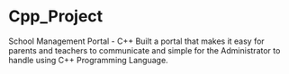 # Cpp_Project
School Management Portal - C++ Built a portal that makes it easy for parents and teachers to communicate and simple for the Administrator to handle using C++ Programming Language.
